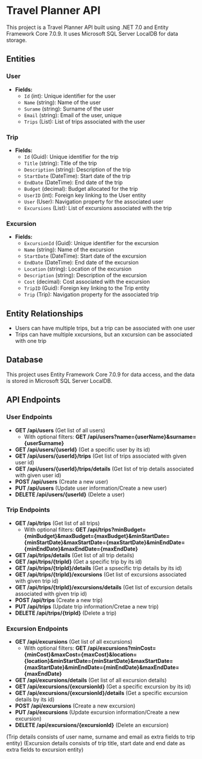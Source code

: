 # Travel Planner API

This project is a Travel Planner API built using .NET 7.0 and Entity Framework Core 7.0.9. It uses Microsoft SQL Server LocalDB for data storage.

## Entities

### User

- **Fields:**
  - `Id` (int): Unique identifier for the user
  - `Name` (string): Name of the user
  - `Surame` (string): Surname of the user
  - `Email` (string): Email of the user, unique
  - `Trips` (List<Trip>): List of trips associated with the user

### Trip

- **Fields:**
  - `Id` (Guid): Unique identifier for the trip
  - `Title` (string): Title of the trip
  - `Description` (string): Description of the trip
  - `StartDate` (DateTime): Start date of the trip
  - `EndDate` (DateTime): End date of the trip
  - `Budget` (decimal): Budget allocated for the trip
  - `UserID` (int): Foreign key linking to the User entity
  - `User` (User): Navigation property for the associated user
  - `Excursions` (List<Excursion>): List of excursions associated with the trip

### Excursion

- **Fields:**
  - `ExcursionId` (Guid): Unique identifier for the excursion
  - `Name` (string): Name of the excursion
  - `StartDate` (DateTime): Start date of the excursion
  - `EndDate` (DateTime): End date of the excursion
  - `Location` (string): Location of the excursion
  - `Description` (string): Description of the excursion
  - `Cost` (decimal): Cost associated with the excursion
  - `TripID` (Guid): Foreign key linking to the Trip entity
  - `Trip` (Trip): Navigation property for the associated trip

## Entity Relationships

- Users can have multiple trips, but a trip can be associated with one user
- Trips can have multiple xxcursions, but an xxcursion can be associated with one trip

## Database

This project uses Entity Framework Core 7.0.9 for data access, and the data is stored in Microsoft SQL Server LocalDB.

## API Endpoints

### User Endpoints

- **GET /api/users** (Get list of all users)
    - With optional filters: **GET /api/users?name=\{userName\}&surname=\{userSurname\}**
- **GET /api/users/\{userId\}** (Get a specific user by its id)
- **GET /api/users/\{userId\}/trips** (Get list of trips associated with given user id)
- **GET /api/users/\{userId\}/trips/details** (Get list of trip details associated with given user id)
- **POST /api/users** (Create a new user)
- **PUT /api/users** (Update user information/Create a new user)
- **DELETE /api/users/\{userId\}** (Delete a user)

### Trip Endpoints

- **GET /api/trips** (Get list of all trips)
    - With optional filters: **GET /api/trips?minBudget={minBudget}&maxBudget={maxBudget}&minStartDate={minStartDate}&maxStartDate={maxStartDate}&minEndDate={minEndDate}&maxEndDate={maxEndDate}**
- **GET /api/trips/details** (Get list of all trip details)
- **GET /api/trips/{tripId}** (Get a specific trip by its id)
- **GET /api/trips/{tripId}/details** (Get a spsecific trip details by its id)
- **GET /api/trips/{tripId}/excursions** (Get list of excursions associated with given trip id)
- **GET /api/trips/{tripId}/excursions/details** (Get list of excursion details associated with given trip id)
- **POST /api/trips** (Create a new trip)
- **PUT /api/trips** (Update trip information/Cretae a new trip)
- **DELETE /api/trips/{tripId}** (Delete a trip)

### Excursion Endpoints

- **GET /api/excursions** (Get list of all excursions)
    - With optional filters: **GET /api/excursions?minCost={minCost}&maxCost={maxCost}&location={location}&minStartDate={minStartDate}&maxStartDate={maxStartDate}&minEndDate={minEndDate}&maxEndDate={maxEndDate}**
- **GET /api/excursions/details** (Get list of all excursion details)
- **GET /api/excursions/{excursionId}** (Get a specific excursion by its id)
- **GET /api/excursions/{excursionId}/details** (Get a specific excursion details by its id)
- **POST /api/excursions** (Create a new excursion)
- **PUT /api/excursions** (Update excursion information/Create a new excursion)
- **DELETE /api/excursions/{excursionId}** (Delete an excursion)

(Trip details consists of user name, surname and email as extra fields to trip entity)
(Excursion details consists of trip title, start date and end date as extra fields to excursion entity)